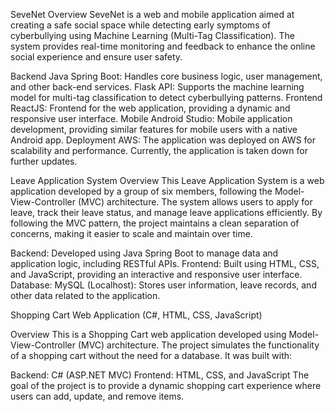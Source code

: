 SeveNet
Overview
SeveNet is a web and mobile application aimed at creating a safe social space while detecting early symptoms of cyberbullying using Machine Learning (Multi-Tag Classification). The system provides real-time monitoring and feedback to enhance the online social experience and ensure user safety.


Backend
   Java Spring Boot: Handles core business logic, user management, and other back-end services.
   Flask API: Supports the machine learning model for multi-tag classification to detect cyberbullying patterns.
Frontend
   ReactJS: Frontend for the web application, providing a dynamic and responsive user interface.
Mobile
   Android Studio: Mobile application development, providing similar features for mobile users with a native Android app.
Deployment
   AWS: The application was deployed on AWS for scalability and performance. Currently, the application is taken down for further updates.


Leave Application System
Overview
This Leave Application System is a web application developed by a group of six members, following the Model-View-Controller (MVC) architecture. The system allows users to apply for leave, track their leave status, and manage leave applications efficiently. By following the MVC pattern, the project maintains a clean separation of concerns, making it easier to scale and maintain over time.

Backend: Developed using Java Spring Boot to manage data and application logic, including RESTful APIs.
Frontend: Built using HTML, CSS, and JavaScript, providing an interactive and responsive user interface.
Database: MySQL (Localhost): Stores user information, leave records, and other data related to the application.

Shopping Cart Web Application (C#, HTML, CSS, JavaScript)

Overview
This is a Shopping Cart web application developed using Model-View-Controller (MVC) architecture. The project simulates the functionality of a shopping cart without the need for a database. It was built with:

Backend: C# (ASP.NET MVC)
Frontend: HTML, CSS, and JavaScript
The goal of the project is to provide a dynamic shopping cart experience where users can add, update, and remove items.